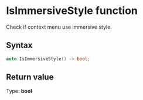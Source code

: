 # IsImmersiveStyle function

Check if context menu use immersive style.

## Syntax

```cpp
auto IsImmersiveStyle() -> bool;
```

## Return value

Type: **bool**
